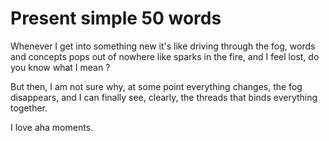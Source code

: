 # Present simple  50 words  

Whenever I get into something new it's like driving through the fog, words and concepts pops out of nowhere like sparks in the fire, and I feel lost, do you know what I mean ?  

But then, I am not sure why, at some point everything changes, the fog disappears, and I can finally see, clearly, the threads that binds everything together.  

I love aha moments.


